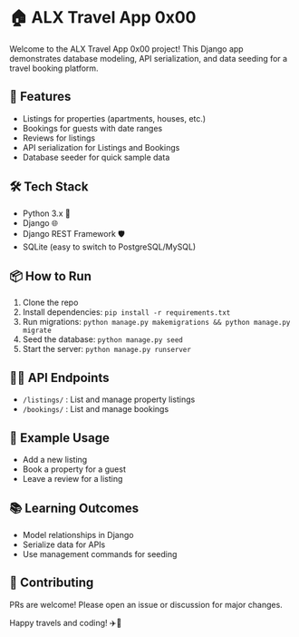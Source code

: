 # 🏠 ALX Travel App 0x00

Welcome to the ALX Travel App 0x00 project! This Django app demonstrates database modeling, API serialization, and data seeding for a travel booking platform.

## 🚀 Features
- Listings for properties (apartments, houses, etc.)
- Bookings for guests with date ranges
- Reviews for listings
- API serialization for Listings and Bookings
- Database seeder for quick sample data

## 🛠️ Tech Stack
- Python 3.x 🐍
- Django 🌐
- Django REST Framework 🛡️
- SQLite (easy to switch to PostgreSQL/MySQL)

## 📦 How to Run
1. Clone the repo
2. Install dependencies: `pip install -r requirements.txt`
3. Run migrations: `python manage.py makemigrations && python manage.py migrate`
4. Seed the database: `python manage.py seed`
5. Start the server: `python manage.py runserver`

## 🧑‍💻 API Endpoints
- `/listings/` : List and manage property listings
- `/bookings/` : List and manage bookings

## 📝 Example Usage
- Add a new listing
- Book a property for a guest
- Leave a review for a listing

## 📚 Learning Outcomes
- Model relationships in Django
- Serialize data for APIs
- Use management commands for seeding

## 🤝 Contributing
PRs are welcome! Please open an issue or discussion for major changes.

Happy travels and coding! ✈️🚀
